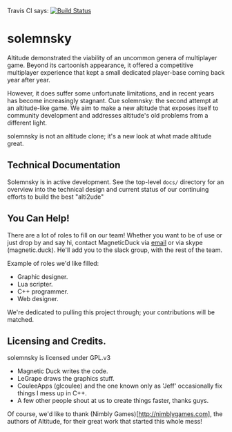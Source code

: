 Travis CI says: [![Build Status](https://travis-ci.org/solemnsky/solemnsky.svg?branch=master)](https://travis-ci.org/solemnsky/solemnsky)

# solemnsky
 
Altitude demonstrated the viability of an uncommon genera of multiplayer game.
 Beyond its cartoonish appearance, it offered a competitive multiplayer experience
 that kept a small dedicated player-base coming back year after year.

However, it does suffer some unfortunate limitations, and in recent years has become
 increasingly stagnant. Cue solemnsky: the second attempt at an altitude-like game.
 We aim to make a new altitude that exposes itself to community development and addresses
 altitude's old problems from a different light.

solemnsky is not an altitude clone; it's a new look at what made altitude great.

## Technical Documentation

Solemnsky is in active development. See the top-level `docs/` directory for an overview
 into the technical design and current status of our continuing efforts to build the best
 "alti2ude" 

## You Can Help!

There are a lot of roles to fill on our team! Whether you want to be of use or just 
 drop by and say hi, contact MagneticDuck via [email](mailto:zenmags@gmail.com) 
 or via skype (magnetic.duck). He'll add you to the slack group, with the rest of the team.

Example of roles we'd like filled:
 * Graphic designer.
 * Lua scripter.
 * C++ programmer.
 * Web designer.

We're dedicated to pulling this project through; your contributions will be matched.

## Licensing and Credits.

solemnsky is licensed under GPL.v3

* Magnetic Duck writes the code.
* LeGrape draws the graphics stuff.
* CouleeApps (glcoulee) and the one known only as 'Jeff' occasionally fix 
  things I mess up in C++.
* A few other people shout at us to create things faster, thanks guys.

Of course, we'd like to thank (Nimbly Games)[http://nimblygames.com], the authors of
 Altitude, for their great work that started this whole mess!

